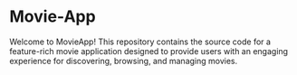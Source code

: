 # Movie-App
Welcome to MovieApp! This repository contains the source code for a feature-rich movie application designed to provide users with an engaging experience for discovering, browsing, and managing movies.
